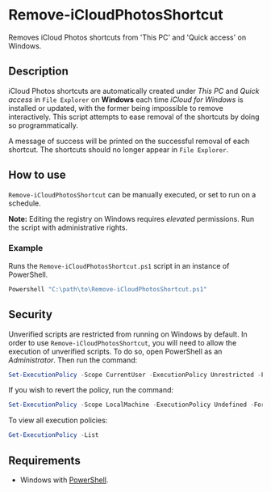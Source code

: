 # Remove-iCloudPhotosShortcut

Removes iCloud Photos shortcuts from 'This PC' and 'Quick access' on Windows.

## Description

iCloud Photos shortcuts are automatically created under *This PC* and *Quick access* in `File Explorer` on **Windows** each time *iCloud for Windows* is installed or updated, with the former being impossible to remove interactively. This script attempts to ease removal of the shortcuts by doing so programmatically.

A message of success will be printed on the successful removal of each shortcut. The shortcuts should no longer appear in `File Explorer`.

## How to use

`Remove-iCloudPhotosShortcut` can be manually executed, or set to run on a schedule.

**Note:** Editing the registry on Windows requires *elevated* permissions. Run the script with administrative rights.

### Example

Runs the `Remove-iCloudPhotosShortcut.ps1` script in an instance of PowerShell.

```powershell
Powershell "C:\path\to\Remove-iCloudPhotosShortcut.ps1"
```

## Security

Unverified scripts are restricted from running on Windows by default. In order to use `Remove-iCloudPhotosShortcut`, you will need to allow the execution of unverified scripts. To do so, open PowerShell as an *Administrator*. Then run the command:

```powershell
Set-ExecutionPolicy -Scope CurrentUser -ExecutionPolicy Unrestricted -Force
```

If you wish to revert the policy, run the command:

```powershell
Set-ExecutionPolicy -Scope LocalMachine -ExecutionPolicy Undefined -Force
```

To view all execution policies:

```powershell
Get-ExecutionPolicy -List
```

## Requirements

* Windows with [PowerShell](https://docs.microsoft.com/en-us/powershell/scripting/setup/installing-windows-powershell?view=powershell-5.1).
